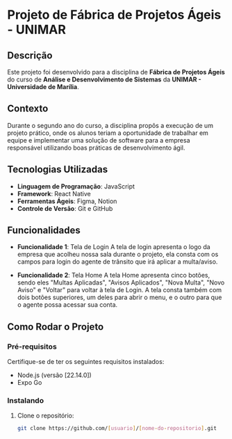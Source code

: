 # Projeto de Fábrica de Projetos Ágeis - UNIMAR

## Descrição

Este projeto foi desenvolvido para a disciplina de **Fábrica de Projetos Ágeis** do curso de **Análise e Desenvolvimento de Sistemas** da **UNIMAR - Universidade de Marília**.

## Contexto

Durante o segundo ano do curso, a disciplina propôs a execução de um projeto prático, onde os alunos teriam a oportunidade de trabalhar em equipe e implementar uma solução de software para a empresa responsável utilizando boas práticas de desenvolvimento ágil.

## Tecnologias Utilizadas

- **Linguagem de Programação**: JavaScript
- **Framework**: React Native
- **Ferramentas Ágeis**: Figma, Notion
- **Controle de Versão**: Git e GitHub

## Funcionalidades

- **Funcionalidade 1**: Tela de Login
A tela de login apresenta o logo da empresa que acolheu nossa sala durante o projeto, ela consta com os campos para login do agente de trânsito que irá aplicar a multa/aviso.


- **Funcionalidade 2**: Tela Home
A tela Home apresenta cinco botões, sendo eles "Multas Aplicadas", "Avisos Aplicados", "Nova Multa", "Novo Aviso" e "Voltar" para voltar à tela de Login.
A tela consta também com dois botões superiores, um deles para abrir o menu, e o outro para que o agente possa acessar sua conta.

## Como Rodar o Projeto

### Pré-requisitos

Certifique-se de ter os seguintes requisitos instalados:

- Node.js (versão [22.14.0])
- Expo Go

### Instalando

1. Clone o repositório:
   ```bash
   git clone https://github.com/[usuario]/[nome-do-repositorio].git
